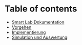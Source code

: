 # Table of contents

* [Smart Lab Dokumentation](README.md)
* [Vorgehen](vorgehen.md)
* [Implementierung](implementierung.md)
* [Simulation und Auswertung](auswertung.md)

